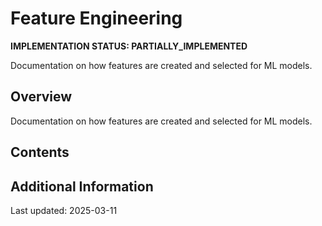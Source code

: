 # Feature Engineering

**IMPLEMENTATION STATUS: PARTIALLY_IMPLEMENTED**

Documentation on how features are created and selected for ML models.

## Overview

Documentation on how features are created and selected for ML models.

## Contents

<!-- This is a placeholder template. Fill with actual content based on implementation status -->

## Additional Information

Last updated: 2025-03-11
